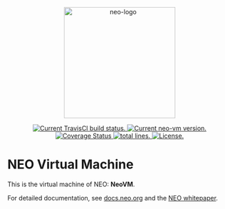 <p align="center">
<a href="https://neo.org/">
      <img
      src="https://neo3.azureedge.net/images/logo%20files-dark.svg"
      width="250px" alt="neo-logo">
  </a>
</p>


<p align="center">
  <a href="https://travis-ci.com/neo-project/neo-vm">
    <img src="https://travis-ci.com/neo-project/neo-vm.svg?branch=master" alt="Current TravisCI build status.">
  </a>
  <a href="https://github.com/neo-project/neo-vm/releases">
    <img src="https://badge.fury.io/gh/neo-project%2Fneo-vm.svg" alt="Current neo-vm version.">
  </a>
  <a href='https://coveralls.io/github/neo-project/neo-vm'>
    <img src='https://coveralls.io/repos/github/neo-project/neo-vm/badge.svg' alt='Coverage Status' />
  </a>
  <a href="https://github.com/neo-project/neo-vm">
    <img src="https://tokei.rs/b1/github/neo-project/neo-vm?category=lines" alt="total lines.">
  </a>
  <a href="https://github.com/neo-project/neo-vm/blob/master/LICENSE">
    <img src="https://img.shields.io/badge/license-MIT-blue.svg" alt="License.">
  </a>	
</p>

# NEO Virtual Machine

This is the virtual machine of NEO: **NeoVM**.

For detailed documentation, see [docs.neo.org](https://docs.neo.org/docs/en-us/index.html) and the [NEO whitepaper](https://docs.neo.org/docs/en-us/basic/whitepaper.html).
